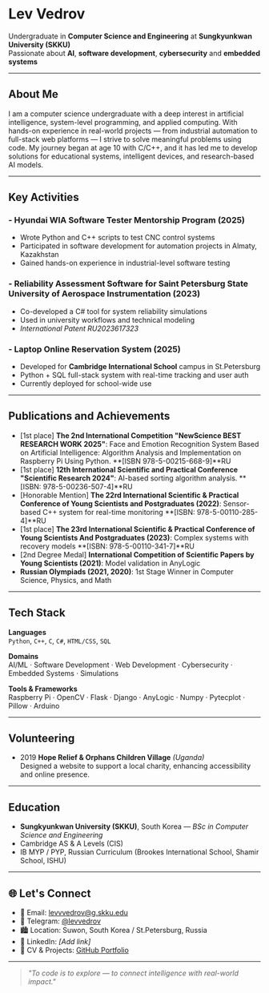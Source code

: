 # Lev Vedrov

Undergraduate in **Computer Science and Engineering** at **Sungkyunkwan University (SKKU)**  
Passionate about **AI**, **software development**, **cybersecurity** and **embedded systems**

---

## About Me

I am a computer science undergraduate with a deep interest in artificial intelligence, system-level programming, and applied computing. With hands-on experience in real-world projects — from industrial automation to full-stack web platforms — I strive to solve meaningful problems using code. My journey began at age 10 with C/C++, and it has led me to develop solutions for educational systems, intelligent devices, and research-based AI models.

---

## Key Activities

### - Hyundai WIA Software Tester Mentorship Program (2025)
- Wrote Python and C++ scripts to test CNC control systems
- Participated in software development for automation projects in Almaty, Kazakhstan
- Gained hands-on experience in industrial-level software testing

### - Reliability Assessment Software for **Saint Petersburg State University of Aerospace Instrumentation** (2023)
- Co-developed a C# tool for system reliability simulations
- Used in university workflows and technical modeling
- *International Patent RU2023617323*

### - Laptop Online Reservation System (2025)
- Developed for **Cambridge International School** campus in St.Petersburg
- Python + SQL full-stack system with real-time tracking and user auth
- Currently deployed for school-wide use

---

## Publications and Achievements

- [1st place] **The 2nd International Competition
"NewScience BEST RESEARCH WORK 2025"**: Face and Emotion Recognition System Based on Artificial Intelligence: Algorithm
Analysis and Implementation on Raspberry Pi Using Python. **[ISBN 978-5-00215-668-9]**RU
- [1st place] **12th International Scientific and Practical
Conference "Scientific Research 2024"**: AI-based sorting algorithm analysis. **[ISBN: 978-5-00236-507-4]**RU
- [Honorable Mention] **The 22rd International Scientific & Practical
Conference of Young Scientists and Postgraduates (2022)**: Sensor-based C++ system for real-time monitoring **[ISBN: 978-5-00110-285-4]**RU
- [1st place] **The 23rd International Scientific & Practical
Conference of Young Scientists And Postgraduates (2023)**: Complex systems with recovery models **[ISBN: 978-5-00110-341-7]**RU
- [2nd Degree Medal] **International Competition of Scientific Papers by
Young Scientists (2021)**: Model validation in AnyLogic
- **Russian Olympiads (2021, 2020)**: 1st Stage Winner in Computer Science, Physics, and Math

---

## Tech Stack

**Languages**  
`Python`, `C++`, `C`, `C#`, `HTML/CSS`, `SQL`

**Domains**  
AI/ML · Software Development · Web Development · Cybersecurity · Embedded Systems · Simulations

**Tools & Frameworks**  
 Raspberry Pi · OpenCV · Flask · Django · AnyLogic · Numpy · Pytecplot · Pillow · Arduino 

---

## Volunteering

- 2019 **Hope Relief & Orphans Children Village** *(Uganda)*  
  Designed a website to support a local charity, enhancing accessibility and online presence.
---

## Education

- **Sungkyunkwan University (SKKU)**, South Korea — *BSc in Computer Science and Engineering*
- Cambridge AS & A Levels (CIS)  
- IB MYP / PYP, Russian Curriculum (Brookes International School, Shamir School, ISHU)

---

## 🌐 Let's Connect

- 📧 Email: [levvvedrov@g.skku.edu](mailto:levvvedrov@g.skku.edu)  
- 💬 Telegram: [@levvedrov](https://t.me/levvedrov)  
- 🏙️ Location: Suwon, South Korea / St.Petersburg, Russia  
- 🔗 LinkedIn: *[Add link]*  
- 📂 CV & Projects: [GitHub Portfolio](https://github.com/LevVedrov)

---

> *"To code is to explore — to connect intelligence with real-world impact."*
